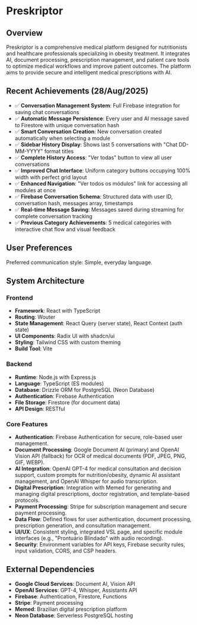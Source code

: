 # Preskriptor

## Overview
Preskriptor is a comprehensive medical platform designed for nutritionists and healthcare professionals specializing in obesity treatment. It integrates AI, document processing, prescription management, and patient care tools to optimize medical workflows and improve patient outcomes. The platform aims to provide secure and intelligent medical prescriptions with AI.

## Recent Achievements (28/Aug/2025)
- ✅ **Conversation Management System**: Full Firebase integration for saving chat conversations
- ✅ **Automatic Message Persistence**: Every user and AI message saved to Firestore with unique conversation hash
- ✅ **Smart Conversation Creation**: New conversation created automatically when selecting a module
- ✅ **Sidebar History Display**: Shows last 5 conversations with "Chat DD-MM-YYYY" format titles
- ✅ **Complete History Access**: "Ver todas" button to view all user conversations
- ✅ **Improved Chat Interface**: Uniform category buttons occupying 100% width with perfect grid layout
- ✅ **Enhanced Navigation**: "Ver todos os módulos" link for accessing all modules at once
- ✅ **Firebase Conversation Schema**: Structured data with user ID, conversation hash, messages array, timestamps
- ✅ **Real-time Message Saving**: Messages saved during streaming for complete conversation tracking
- ✅ **Previous Category Achievements**: 5 medical categories with interactive chat flow and visual feedback

## User Preferences
Preferred communication style: Simple, everyday language.

## System Architecture
### Frontend
- **Framework**: React with TypeScript
- **Routing**: Wouter
- **State Management**: React Query (server state), React Context (auth state)
- **UI Components**: Radix UI with shadcn/ui
- **Styling**: Tailwind CSS with custom theming
- **Build Tool**: Vite

### Backend
- **Runtime**: Node.js with Express.js
- **Language**: TypeScript (ES modules)
- **Database**: Drizzle ORM for PostgreSQL (Neon Database)
- **Authentication**: Firebase Authentication
- **File Storage**: Firestore (for document data)
- **API Design**: RESTful

### Core Features
- **Authentication**: Firebase Authentication for secure, role-based user management.
- **Document Processing**: Google Document AI (primary) and OpenAI Vision API (fallback) for OCR of medical documents (PDF, JPEG, PNG, GIF, WEBP).
- **AI Integration**: OpenAI GPT-4 for medical consultation and decision support, custom prompts for nutrition/obesity, dynamic AI assistant management, and OpenAI Whisper for audio transcription.
- **Digital Prescription**: Integration with Memed for generating and managing digital prescriptions, doctor registration, and template-based protocols.
- **Payment Processing**: Stripe for subscription management and secure payment processing.
- **Data Flow**: Defined flows for user authentication, document processing, prescription generation, and consultation management.
- **UI/UX**: Consistent styling, integrated VSL page, and specific module interfaces (e.g., "Prontuário Blindado" with audio recording).
- **Security**: Environment variables for API keys, Firebase security rules, input validation, CORS, and CSP headers.

## External Dependencies
- **Google Cloud Services**: Document AI, Vision API
- **OpenAI Services**: GPT-4, Whisper, Assistants API
- **Firebase**: Authentication, Firestore, Functions
- **Stripe**: Payment processing
- **Memed**: Brazilian digital prescription platform
- **Neon Database**: Serverless PostgreSQL hosting